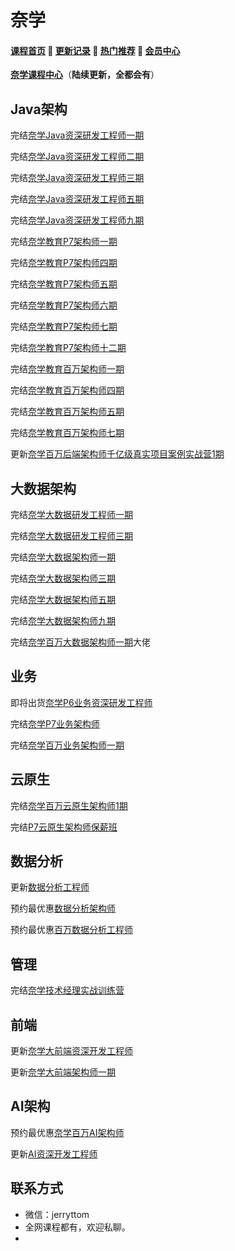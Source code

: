 # 奈学

#### [**课程首页**](../../README.md) 💖 [**更新记录**](./gxjl-2024.md) 💖 [**热门推荐**](./rmtj.md) 💖 [**会员中心**](./vip.md)

[**奈学课程中心**](https://www.naixuejiaoyu.com/course?type=101)（**陆续更新，全都会有**）

## Java架构

完结[奈学Java资深研发工程师一期](https://e.naixuejiaoyu.com/detail/term_5eccafd1a3b96_6VLVMA/25)

完结[奈学Java资深研发工程师二期](https://e.naixuejiaoyu.com/detail/term_5f1e9bc2d5e16_y3XVsv/25)

完结[奈学Java资深研发工程师三期](https://e.naixuejiaoyu.com/detail/term_5f62019e6f5ce_pI8vSZ/25)

完结[奈学Java资深研发工程师五期](https://e.naixuejiaoyu.com/detail/term_5fc63423501e4_lE5thW/25)

完结[奈学Java资深研发工程师九期](https://e.naixuejiaoyu.com/detail/term_60b8e853b6157_pLB2Vn/25)

完结[奈学教育P7架构师一期](https://e.naixuejiaoyu.com/detail/term_5eeb1c33bc15f_q9dEYL/25)

完结[奈学教育P7架构师四期](https://e.naixuejiaoyu.com/detail/term_5eeb1c33bc15f_q9dEYL/25)

完结[奈学教育P7架构师五期](https://e.naixuejiaoyu.com/detail/term_5f3b633bd53dc_IFByRR/25)

完结[奈学教育P7架构师六期](https://e.naixuejiaoyu.com/detail/term_5f86bcc0d8071_pU2GxZ/25)

完结[奈学教育P7架构师七期](https://e.naixuejiaoyu.com/detail/term_5f9fda1563486_LbGSZ5/25)

完结[奈学教育P7架构师十二期](https://e.naixuejiaoyu.com/detail/term_6095308914cac_xPxCBR/25)

完结[奈学教育百万架构师一期](https://e.naixuejiaoyu.com/detail/term_5ed5db8bb2cc5_andQQM/25)

完结[奈学教育百万架构师四期](https://e.naixuejiaoyu.com/detail/term_5f10221d7ee48_sf8DWh/25)

完结[奈学教育百万架构师五期](https://e.naixuejiaoyu.com/detail/term_5f92cf075c3c3_RiXhqO/25)

完结[奈学教育百万架构师七期](https://e.naixuejiaoyu.com/detail/l_606692d1e4b09890f0dff3b3/4)

更新[奈学百万后端架构师千亿级真实项目案例实战营1期](https://e.naixuejiaoyu.com/detail/term_6199f566e5e17_2APHdJ/25)

## 大数据架构

完结[奈学大数据研发工程师一期](https://e.naixuejiaoyu.com/detail/term_5f4e159933913_Zgq4WH/25)

完结[奈学大数据研发工程师三期](https://e.naixuejiaoyu.com/detail/term_5f4e159933913_Zgq4WH/25)

完结[奈学大数据架构师一期](https://e.naixuejiaoyu.com/detail/term_5f46446926cfc_qaw5C6/25)

完结[奈学大数据架构师三期](https://e.naixuejiaoyu.com/detail/term_5f46446926cfc_qaw5C6/25)

完结[奈学大数据架构师五期](https://e.naixuejiaoyu.com/detail/term_5fc63b51c389b_UojUNJ/25)

完结[奈学大数据架构师九期](https://e.naixuejiaoyu.com/detail/term_6093a4fdbfa16_1PUMxp/25)

完结[奈学百万大数据架构师一期](https://e.naixuejiaoyu.com/detail/term_5fc8df1fb45c3_SngrK1/25)大佬

## 业务

即将出货[奈学P6业务资深研发工程师](https://www.naixuejiaoyu.com/courseDetail?id=342)

完结[奈学P7业务架构师](https://e.naixuejiaoyu.com/detail/term_60f7f063dcf12_I1rmEC/25)

完结[奈学百万业务架构师一期](https://e.naixuejiaoyu.com/detail/term_609693b0d6dfe_rdAACx/25)

## 云原生

完结[奈学百万云原生架构师1期](https://e.naixuejiaoyu.com/detail/term_609691fa9b4e8_1X035N/25)

完结[P7云原生架构师保薪班](https://e.naixuejiaoyu.com/detail/term_611f52682bd79_hgSAil/25)

## 数据分析

更新[数据分析工程师](https://e.naixuejiaoyu.com/detail/term_6171739fb1904_FU48VN/25)

预约最优惠[数据分析架构师](https://www.naixuejiaoyu.com/courseDetail?id=548)

预约最优惠[百万数据分析工程师](https://www.naixuejiaoyu.com/courseDetail?id=548)

## 管理

完结[奈学技术经理实战训练营](https://www.naixuejiaoyu.com/courseDetail?id=410)

## 前端

更新[奈学大前端资深开发工程师](https://e.naixuejiaoyu.com/detail/term_6171706346c0f_Aycl0W/25)

更新[奈学大前端架构师一期](https://e.naixuejiaoyu.com/detail/term_619bc9f2b8cb7_bq1Ajj/25)

## AI架构

预约最优惠[奈学百万AI架构师](https://e.naixuejiaoyu.com/detail/l_60b60208e4b0c726421b1ddf/4)

更新[AI资深开发工程师](https://e.naixuejiaoyu.com/detail/term_61716cfc2fdd2_71EnPF/25)

## **联系方式**

-  微信：jerryttom
-  全网课程都有，欢迎私聊。
-   